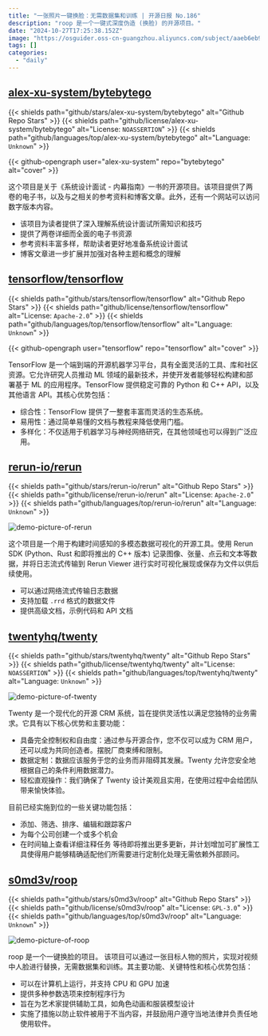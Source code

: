 ```yaml
---
title: "一张照片一键换脸：无需数据集和训练 | 开源日报 No.186"
description: "roop 是一个一键式深度伪造 (换脸) 的开源项目。"
date: "2024-10-27T17:25:38.152Z"
image: "https://osguider.oss-cn-guangzhou.aliyuncs.com/subject/aaeb6eb9bb7cd1882f5c1a7704b275f0.png"
tags: []
categories:
  - "daily"
---
```


## [alex-xu-system/bytebytego](https://github.com/alex-xu-system/bytebytego)

{{< shields path="github/stars/alex-xu-system/bytebytego" alt="Github Repo Stars" >}} {{< shields path="github/license/alex-xu-system/bytebytego" alt="License: `NOASSERTION`" >}} {{< shields path="github/languages/top/alex-xu-system/bytebytego" alt="Language: `Unknown`" >}}

{{< github-opengraph user="alex-xu-system" repo="bytebytego" alt="cover" >}}

这个项目是关于《系统设计面试 - 内幕指南》一书的开源项目。该项目提供了两卷的电子书，以及与之相关的参考资料和博客文章。此外，还有一个网站可以访问数字版本内容。

- 该项目为读者提供了深入理解系统设计面试所需知识和技巧
- 提供了两卷详细而全面的电子书资源
- 参考资料丰富多样，帮助读者更好地准备系统设计面试
- 博客文章进一步扩展并加强对各种主题和概念的理解
  
## [tensorflow/tensorflow](https://github.com/tensorflow/tensorflow)

{{< shields path="github/stars/tensorflow/tensorflow" alt="Github Repo Stars" >}} {{< shields path="github/license/tensorflow/tensorflow" alt="License: `Apache-2.0`" >}} {{< shields path="github/languages/top/tensorflow/tensorflow" alt="Language: `Unknown`" >}}

{{< github-opengraph user="tensorflow" repo="tensorflow" alt="cover" >}}

TensorFlow 是一个端到端的开源机器学习平台，具有全面灵活的工具、库和社区资源。它允许研究人员推动 ML 领域的最新技术，并使开发者能够轻松构建和部署基于 ML 的应用程序。TensorFlow 提供稳定可靠的 Python 和 C++ API，以及其他语言 API。其核心优势包括：

- 综合性：TensorFlow 提供了一整套丰富而灵活的生态系统。
- 易用性：通过简单易懂的文档与教程来降低使用门槛。
- 多样化：不仅适用于机器学习与神经网络研究，在其他领域也可以得到广泛应用。
  
## [rerun-io/rerun](https://github.com/rerun-io/rerun)

{{< shields path="github/stars/rerun-io/rerun" alt="Github Repo Stars" >}} {{< shields path="github/license/rerun-io/rerun" alt="License: `Apache-2.0`" >}} {{< shields path="github/languages/top/rerun-io/rerun" alt="Language: `Unknown`" >}}

![demo-picture-of-rerun](https://picgo-daily.oss-cn-guangzhou.aliyuncs.com/picgo-daily/2023/b43736953076bfa9ecc8be2b7ddc1347.png)

这个项目是一个用于构建时间感知的多模态数据可视化的开源工具。使用 Rerun SDK (Python、Rust 和即将推出的 C++ 版本) 记录图像、张量、点云和文本等数据，并将日志流式传输到 Rerun Viewer 进行实时可视化展现或保存为文件以供后续使用。

- 可以通过网络流式传输日志数据
- 支持加载 `.rrd` 格式的数据文件
- 提供高级文档，示例代码和 API 文档
  
## [twentyhq/twenty](https://github.com/twentyhq/twenty)

{{< shields path="github/stars/twentyhq/twenty" alt="Github Repo Stars" >}} {{< shields path="github/license/twentyhq/twenty" alt="License: `NOASSERTION`" >}} {{< shields path="github/languages/top/twentyhq/twenty" alt="Language: `Unknown`" >}}

![demo-picture-of-twenty](https://picgo-daily.oss-cn-guangzhou.aliyuncs.com/picgo-daily/2023/74591cc75180dcb45b7a05e172f85952.webp)

Twenty 是一个现代化的开源 CRM 系统，旨在提供灵活性以满足您独特的业务需求。它具有以下核心优势和主要功能：

- 具备完全控制权和自由度：通过参与开源合作，您不仅可以成为 CRM 用户，还可以成为共同创造者。摆脱厂商束缚和限制。
- 数据定制：数据应该服务于您的业务而非阻碍其发展。Twenty 允许您安全地根据自己的条件利用数据潜力。
- 轻松直观操作：我们确保了 Twenty 设计美观且实用，在使用过程中会给团队带来愉快体验。

目前已经实施到位的一些关键功能包括：

- 添加、筛选、排序、编辑和跟踪客户
- 为每个公司创建一个或多个机会
- 在时间轴上查看详细注释任务
等待即将推出更多更新，并计划增加可扩展性工具使得用户能够精确适配他们所需要进行定制化处理无需依赖外部顾问。
  
## [s0md3v/roop](https://github.com/s0md3v/roop)

{{< shields path="github/stars/s0md3v/roop" alt="Github Repo Stars" >}} {{< shields path="github/license/s0md3v/roop" alt="License: `GPL-3.0`" >}} {{< shields path="github/languages/top/s0md3v/roop" alt="Language: `Unknown`" >}}

![demo-picture-of-roop](https://picgo-daily.oss-cn-guangzhou.aliyuncs.com/picgo-daily/2024/57666d1d7d835f75b85359d973d7c5aa.png)

roop 是一个一键换脸的项目。
该项目可以通过一张目标人物的照片，实现对视频中人脸进行替换，无需数据集和训练。其主要功能、关键特性和核心优势包括：

- 可以在计算机上运行，并支持 CPU 和 GPU 加速
- 提供多种参数选项来控制程序行为
- 旨在为艺术家提供辅助工具，如角色动画和服装模型设计
- 实施了措施以防止软件被用于不当内容，并鼓励用户遵守当地法律并负责任地使用软件。
  
